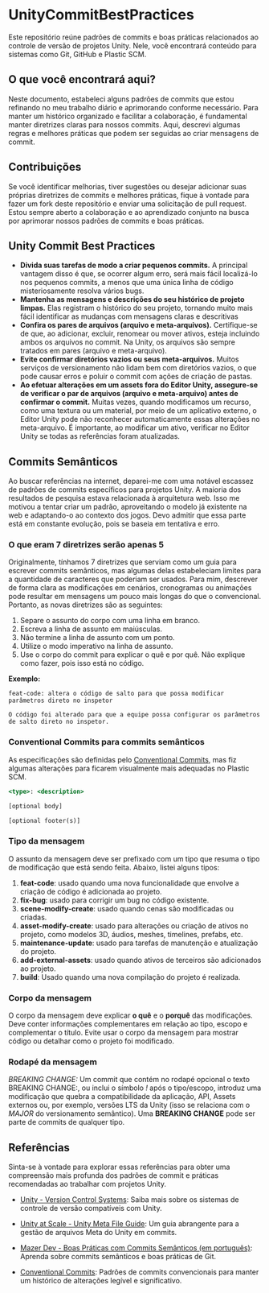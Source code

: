 # UnityCommitBestPractices

Este repositório reúne padrões de commits e boas práticas relacionados ao controle de versão de projetos Unity. Nele, você encontrará conteúdo para sistemas como Git, GitHub e Plastic SCM.

## O que você encontrará aqui?

Neste documento, estabeleci alguns padrões de commits que estou refinando no meu trabalho diário e aprimorando conforme necessário. Para manter um histórico organizado e facilitar a colaboração, é fundamental manter diretrizes claras para nossos commits. Aqui, descrevi algumas regras e melhores práticas que podem ser seguidas ao criar mensagens de commit.

## Contribuições

Se você identificar melhorias, tiver sugestões ou desejar adicionar suas próprias diretrizes de commits e melhores práticas, fique à vontade para fazer um fork deste repositório e enviar uma solicitação de pull request. Estou sempre aberto a colaboração e ao aprendizado conjunto na busca por aprimorar nossos padrões de commits e boas práticas.

## Unity Commit Best Practices

- **Divida suas tarefas de modo a criar pequenos commits.** A principal vantagem disso é que, se ocorrer algum erro, será mais fácil localizá-lo nos pequenos commits, a menos que uma única linha de código misteriosamente resolva vários bugs.
- **Mantenha as mensagens e descrições do seu histórico de projeto limpas.** Elas registram o histórico do seu projeto, tornando muito mais fácil identificar as mudanças com mensagens claras e descritivas
- **Confira os pares de arquivos (arquivo e meta-arquivos).** Certifique-se de que, ao adicionar, excluir, renomear ou mover ativos, esteja incluindo ambos os arquivos no commit. Na Unity, os arquivos são sempre tratados em pares (arquivo e meta-arquivo).
- **Evite confirmar diretórios vazios ou seus meta-arquivos.** Muitos serviços de versionamento não lidam bem com diretórios vazios, o que pode causar erros e poluir o commit com ações de criação de pastas.
- **Ao efetuar alterações em um assets fora do Editor Unity, assegure-se de verificar o par de arquivos (arquivo e meta-arquivo) antes de confirmar o commit.** Muitas vezes, quando modificamos um recurso, como uma textura ou um material, por meio de um aplicativo externo, o Editor Unity pode não reconhecer automaticamente essas alterações no meta-arquivo. É importante, ao modificar um ativo, verificar no Editor Unity se todas as referências foram atualizadas.

## Commits **Semânticos**

Ao buscar referências na internet, deparei-me com uma notável escassez de padrões de commits específicos para projetos Unity. A maioria dos resultados de pesquisa estava relacionada à arquitetura web. Isso me motivou a tentar criar um padrão, aproveitando o modelo já existente na web e adaptando-o ao contexto dos jogos. Devo admitir que essa parte está em constante evolução, pois se baseia em tentativa e erro.

### O que eram 7 diretrizes serão apenas 5

Originalmente, tínhamos 7 diretrizes que serviam como um guia para escrever commits semânticos, mas algumas delas estabeleciam limites para a quantidade de caracteres que poderiam ser usados. Para mim, descrever de forma clara as modificações em cenários, cronogramas ou animações pode resultar em mensagens um pouco mais longas do que o convencional. Portanto, as novas diretrizes são as seguintes:

1. Separe o assunto do corpo com uma linha em branco.
2. Escreva a linha de assunto em maiúsculas.
3. Não termine a linha de assunto com um ponto.
4. Utilize o modo imperativo na linha de assunto.
5. Use o corpo do commit para explicar o quê e por quê. Não explique como fazer, pois isso está no código.

**Exemplo:**
```
feat-code: altera o código de salto para que possa modificar parâmetros direto no inspetor

O código foi alterado para que a equipe possa configurar os parâmetros de salto direto no inspetor.
```

### Conventional Commits para commits semânticos

As especificações são definidas pelo [Conventional Commits](https://www.conventionalcommits.org/en/v1.0.0/), mas fiz algumas alterações para ficarem visualmente mais adequadas no Plastic SCM.

```jsx
<type>: <description>

[optional body]

[optional footer(s)]
```

### Tipo da mensagem

O assunto da mensagem deve ser prefixado com um tipo que resuma o tipo de modificação que está sendo feita. Abaixo, listei alguns tipos:

1. **feat-code**: usado quando uma nova funcionalidade que envolve a criação de código é adicionada ao projeto.
2. **fix-bug**: usado para corrigir um bug no código existente.
3. **scene-modify-create**: usado quando cenas são modificadas ou criadas.
4. **asset-modify-create**: usado para alterações ou criação de ativos no projeto, como modelos 3D, áudios, meshes, timelines, prefabs, etc.
5. **maintenance-update**: usado para tarefas de manutenção e atualização do projeto.
6. **add-external-assets**: usado quando ativos de terceiros são adicionados ao projeto.
7. **build**: Usado quando uma nova compilação do projeto é realizada.

### Corpo da mensagem

O corpo da mensagem deve explicar **o quê** e o **porquê** das modificações. Deve conter informações complementares em relação ao tipo, escopo e complementar o título. Evite usar o corpo da mensagem para mostrar código ou detalhar como o projeto foi modificado.

### Rodapé da mensagem

*BREAKING CHANGE:* Um commit que contém no rodapé opcional o texto BREAKING CHANGE:, ou inclui o símbolo *!* após o tipo/escopo, introduz uma modificação que quebra a compatibilidade da aplicação, API, Assets externos ou, por exemplo, versões LTS da Unity (isso se relaciona com o *MAJOR* do versionamento semântico). Uma **BREAKING CHANGE** pode ser parte de commits de qualquer tipo.

## Referências

Sinta-se à vontade para explorar essas referências para obter uma compreensão mais profunda dos padrões de commit e práticas recomendadas ao trabalhar com projetos Unity.

- [Unity - Version Control Systems](https://unity.com/how-to/version-control-systems): Saiba mais sobre os sistemas de controle de versão compatíveis com Unity.

- [Unity at Scale - Unity Meta File Guide](https://unityatscale.com/unity-meta-file-guide/checklist-committing-unity-assets/): Um guia abrangente para a gestão de arquivos Meta do Unity em commits.

- [Mazer Dev - Boas Práticas com Commits Semânticos (em português)](https://mazer.dev/pt-br/git/boas-praticas/commits-semanticos/): Aprenda sobre commits semânticos e boas práticas de Git.

- [Conventional Commits](https://www.conventionalcommits.org/en/v1.0.0/): Padrões de commits convencionais para manter um histórico de alterações legível e significativo.
